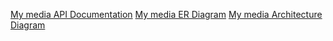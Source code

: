 [My media API Documentation](https://docs.google.com/document/d/10mvREV788nlk1FDUE6_UJDKBmeJ38sO78OvCEzkH7mE/edit?tab=t.0#heading=h.otynqf5yof0n)
[My media ER Diagram](https://docs.google.com/document/d/14y6QYdzFT3BTIuudWl-9N8jXcSFxYVlFPFOcqKSP25Y/edit?tab=t.0)
[My media Architecture Diagram](https://docs.google.com/document/d/1XpRz506_RmZErh7j4WTksIsSbCpeNb4Fcl8RM4-c1no/edit?usp=sharing)
